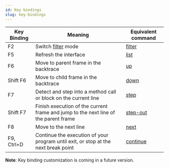 ```yaml
---
id: Key bindings
slug: key-bindings
---
```


| Key Binding | Meaning | Equivalent command |
| ----------- | ------- | ------------------ |
| F2 | Switch [filter](/docs/guides/filter) mode | [filter](/docs/commands/filter) |
| F5 | Refresh the interface | [list](/docs/commands/list) |
| F6 | Move to parent frame in the backtrace | [up](/docs/commands/up) |
| Shift F6 | Move to child frame in the backtrace | [down](/docs/commands/down) |
| F7 | Detect and step into a method call or block on the current line | [step](/docs/commands/step) |
| Shift F7 | Finish execution of the current frame and jump to the next line of the parent frame | [step-out](/docs/commands/step-out) |
| F8 | Move to the next line | [next](/docs/commands/next) |
| F9, Ctrl+D | Continue the execution of your program until exit, or stop at the next break point | [continue](/docs/commands/continue) |

**Note**: Key binding customization is coming in a future version.
